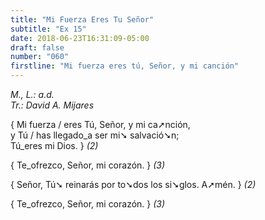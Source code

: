 ```yaml
---
title: "Mi Fuerza Eres Tu Señor"
subtitle: "Ex 15"
date: 2018-06-23T16:31:09-05:00
draft: false
number: "060"
firstline: "Mi fuerza eres tú, Señor, y mi canción"
---
```


_M., L.: a.d._  
_Tr.: David A. Mijares_

{ Mi fuerza / eres Tú, Señor, y mi ca➚nción,  
y Tú / has llegado_a ser mi➘ salvació➘n;  
Tú_eres mi Dios. } _(2)_

{ Te_ofrezco, Señor, mi corazón. } _(3)_  

{ Señor, Tú➘ reinarás por to➘dos los si➘glos. A➚mén. } _(2)_

{ Te_ofrezco, Señor, mi corazón. } _(3)_